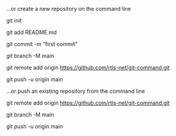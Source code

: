 …or create a new repository on the command line 

git init

git add README.md

git commit -m "first commit"

git branch -M main

git remote add origin https://github.com/rtls-net/git-command.git

git push -u origin main



…or push an existing repository from the command line

git remote add origin https://github.com/rtls-net/git-command.git

git branch -M main

git push -u origin main
